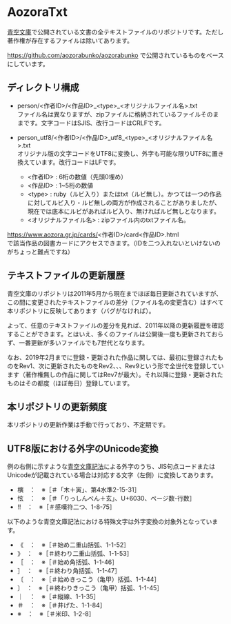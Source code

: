 # AozoraTxt
[青空文庫](https://www.aozora.gr.jp/)で公開されている文書の全テキストファイルのリポジトリです。ただし著作権が存在するファイルは除いてあります。

https://github.com/aozorabunko/aozorabunko で公開されているものをベースにしています。

## ディレクトリ構成
- person/<作者ID>/<作品ID>\_\<type>_<オリジナルファイル名>.txt  
  ファイル名は異なりますが、zipファイルに格納されているファイルそのままです。文字コードはSJIS、改行コードはCRLFです。
- person_utf8/<作者ID>/<作品ID>\_utf8\_\<type>\_<オリジナルファイル名>.txt  
  オリジナル版の文字コードをUTF8に変換し、外字も可能な限りUTF8に置き換えています。改行コードはLFです。

  - <作者ID> : 6桁の数値（先頭0埋め）
  - <作品ID> : 1~5桁の数値
  - \<type> : ruby（ルビ入り）またはtxt（ルビ無し）。かつては一つの作品に対してルビ入り・ルビ無しの両方が作成されることがありましたが、現在では底本にルビがあればルビ入り、無ければルビ無しとなります。
  - <オリジナルファイル名> : zipファイル内のtxtファイル名。

https://www.aozora.gr.jp/cards/<作者ID>/card<作品ID>.html  
で該当作品の図書カードにアクセスできます。（IDを二つ入れないといけないのがちょっと難点ですね）

## テキストファイルの更新履歴
青空文庫のリポジトリは2011年5月から現在までほぼ毎日更新されていますが、この間に変更されたテキストファイルの差分（ファイル名の変更含む）はすべて本リポジトリに反映してあります（バグがなければ）。

よって、任意のテキストファイルの差分を見れば、2011年以降の更新履歴を確認することができます。とはいえ、多くのファイルは公開後一度も更新されておらず、一番更新が多いファイルでも7世代となります。

なお、2019年2月までに登録・更新された作品に関しては、最初に登録されたものをRev1、次に更新されたものをRev2、、、Rev9という形で全世代を登録しています（著作権無しの作品に関してはRev7が最大）。それ以降に登録・更新されたものはその都度（ほぼ毎日）登録しています。

## 本リポジトリの更新頻度
本リポジトリの更新作業は手動で行っており、不定期です。

## UTF8版における外字のUnicode変換
例の右側に示すような[青空文庫記法](https://www.aozora.gr.jp/annotation/external_character.html)による外字のうち、JIS句点コードまたはUnicodeが記載されている場合は対応する文字（左側）に変換してあります。
- 𣘹　：　※［＃「木＋寅」、第4水準2-15-31］
- 怰　：　※［＃「りっしんべん＋玄」、U+6030、ページ数-行数］
- ‼　：　※［＃感嘆符二つ、1-8-75］

以下のような青空文庫記法における特殊文字は外字変換の対象外となっています。
- 《　：　※［＃始め二重山括弧、1-1-52］
- 》　：　※［＃終わり二重山括弧、1-1-53］
- ［　：　※［＃始め角括弧、1-1-46］
- ］　：　※［＃終わり角括弧、1-1-47］
- 〔　：　※［＃始めきっこう（亀甲）括弧、1-1-44］
- 〕　：　※［＃終わりきっこう（亀甲）括弧、1-1-45］
- ｜　：　※［＃縦線、1-1-35］
- ＃　：　※［＃井げた、1-1-84］
- ※　：　※［＃米印、1-2-8］
